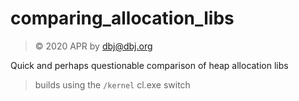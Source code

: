 # comparing_allocation_libs

> &copy; 2020 APR by dbj@dbj.org

Quick and perhaps questionable comparison of heap allocation libs

> builds using the `/kernel` cl.exe switch
